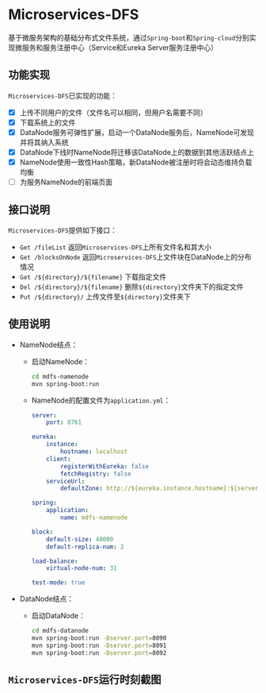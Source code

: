 # Microservices-DFS

基于微服务架构的基础分布式文件系统，通过``Spring-boot``和``Spring-cloud``分别实现微服务和服务注册中心（Service和Eureka Server服务注册中心）

## 功能实现

``Microservices-DFS``已实现的功能：  

- [x] 上传不同用户的文件（文件名可以相同，但用户名需要不同）
- [x] 下载系统上的文件
- [x] DataNode服务可弹性扩展，启动一个DataNode服务后，NameNode可发现并将其纳入系统
- [x] DataNode下线时NameNode将迁移该DataNode上的数据到其他活跃结点上
- [x] NameNode使用一致性Hash策略，新DataNode被注册时将会动态维持负载均衡
- [ ] 为服务NameNode的前端页面

## 接口说明

``Microservices-DFS``提供如下接口：

- ``Get /fileList`` 返回``Microservices-DFS``上所有文件名和其大小
- ``Get /blocksOnNode`` 返回``Microservices-DFS``上文件块在DataNode上的分布情况
- ``Get /${directory}/${filename}`` 下载指定文件
- ``Del /${directory}/${filename}`` 删除``${directory}``文件夹下的指定文件
- ``Put /${directory}/`` 上传文件至``${directory}``文件夹下

## 使用说明

- NameNode结点：

    - 启动NameNode：
        ```bash
        cd mdfs-namenode
        mvn spring-boot:run
        ```

    - NameNode的配置文件为``application.yml``：
    
        ```yml
        server:
            port: 8761

        eureka:
            instance:
                hostname: localhost
            client:
                registerWithEureka: false
                fetchRegistry: false
            serviceUrl:
                defaultZone: http://${eureka.instance.hostname}:${server.port}/eureka/

        spring:
            application:
                name: mdfs-namenode

        block:
            default-size: 40000
            default-replica-num: 2

        load-balance:
            virtual-node-num: 31

        test-mode: true
        ```

- DataNode结点：

    - 启动DataNode：

        ```bash
        cd mdfs-datanode
        mvn spring-boot:run -Dserver.port=8090
        mvn spring-boot:run -Dserver.port=8091
        mvn spring-boot:run -Dserver.port=8092
        ```

## ``Microservices-DFS``运行时刻截图